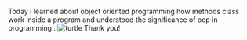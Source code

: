 Today i learned about object oriented programming how methods class work inside a program and understood the significance of oop in programming .
![turtle](https://user-images.githubusercontent.com/111185281/192110497-ac010a6e-7cfe-4264-b72e-2405fbbf0d7d.jpg)
Thank you!
 
